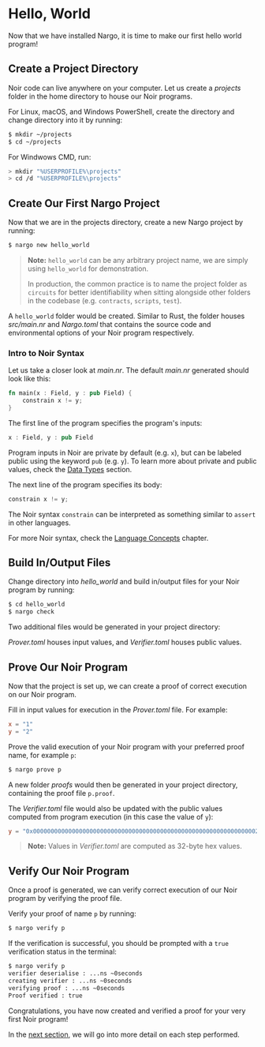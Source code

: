 # Hello, World

Now that we have installed Nargo, it is time to make our first hello world program!

## Create a Project Directory

Noir code can live anywhere on your computer. Let us create a _projects_ folder in the home directory to house our Noir programs.

For Linux, macOS, and Windows PowerShell, create the directory and change directory into it by running:

```sh
$ mkdir ~/projects
$ cd ~/projects
```

For Windwows CMD, run:

```sh
> mkdir "%USERPROFILE%\projects"
> cd /d "%USERPROFILE%\projects"
```

## Create Our First Nargo Project

Now that we are in the projects directory, create a new Nargo project by running:

```sh
$ nargo new hello_world
```

> **Note:** `hello_world` can be any arbitrary project name, we are simply using `hello_world` for demonstration.
>
> In production, the common practice is to name the project folder as `circuits` for better identifiability when sitting alongside other folders in the codebase (e.g. `contracts`, `scripts`, `test`).

A `hello_world` folder would be created. Similar to Rust, the folder houses _src/main.nr_ and _Nargo.toml_ that contains the source code and environmental options of your Noir program respectively.

### Intro to Noir Syntax

Let us take a closer look at _main.nr_. The default _main.nr_ generated should look like this:

```rust
fn main(x : Field, y : pub Field) {
    constrain x != y;
}
```

The first line of the program specifies the program's inputs:

```rust
x : Field, y : pub Field
```

Program inputs in Noir are private by default (e.g. `x`), but can be labeled public using the keyword `pub` (e.g. `y`). To learn more about private and public values, check the [Data Types](../language_concepts/data_types.md) section.

The next line of the program specifies its body:

```rust
constrain x != y;
```

The Noir syntax `constrain` can be interpreted as something similar to `assert` in other languages.

For more Noir syntax, check the [Language Concepts](../language_concepts.md) chapter.

## Build In/Output Files

Change directory into _hello_world_ and build in/output files for your Noir program by running:

```sh
$ cd hello_world
$ nargo check
```

Two additional files would be generated in your project directory:

_Prover.toml_ houses input values, and _Verifier.toml_ houses public values.

## Prove Our Noir Program

Now that the project is set up, we can create a proof of correct execution on our Noir program.

Fill in input values for execution in the _Prover.toml_ file. For example:

```toml
x = "1"
y = "2"
```

Prove the valid execution of your Noir program with your preferred proof name, for example `p`:

```sh
$ nargo prove p
```

A new folder _proofs_ would then be generated in your project directory, containing the proof file `p.proof`.

The _Verifier.toml_ file would also be updated with the public values computed from program execution (in this case the value of `y`):

```toml
y = "0x0000000000000000000000000000000000000000000000000000000000000002"
```

> **Note:** Values in _Verifier.toml_ are computed as 32-byte hex values.

## Verify Our Noir Program

Once a proof is generated, we can verify correct execution of our Noir program by verifying the proof file.

Verify your proof of name `p` by running:

```sh
$ nargo verify p
```

If the verification is successful, you should be prompted with a `true` verification status in the terminal:

```sh
$ nargo verify p                                                                                                                                                         ~/noir-test/Hello ...
verifier deserialise : ...ns ~0seconds
creating verifier : ...ns ~0seconds
verifying proof : ...ns ~0seconds
Proof verified : true
```

Congratulations, you have now created and verified a proof for your very first Noir program!

In the [next section](breakdown.md), we will go into more detail on each step performed.
